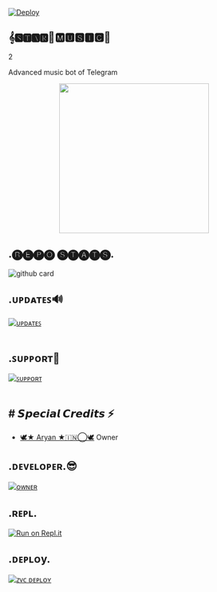 [![Deploy](https://www.herokucdn.com/deploy/button.svg)](http://dashboard.heroku.com/new?template=https://github.com/Noobxcoders/BLINK-MUSICS)
 




<h2 align="centre">𝄞🆂🆃🅰🆁🌟🅼🆄🆂🅸🅲🎸</h2>

2

Advanced music bot of Telegram 





<p align="center"><a href="https://t.me/attitude_galaxy"><img src="https://telegra.ph/file/8bc9caa4af8211efbe0e4.jpg" width="300"></a></p>





</p>





## .🅡🅔🅟🅞 🅢🅣🅐🅣🅢.





</p>



![github card](https://github-readme-stats.vercel.app/api/pin/?username=Aryanve595&repo=Starmusic&theme=dark)

</p>

## .ᴜᴩᴅᴀᴛᴇꜱ🔊

[![ᴜᴩᴅᴀᴛᴇꜱ](https://img.shields.io/badge/ᴜᴩᴅᴀᴛᴇꜱ-attitude_galaxy-red?style=for-the-badge&logo=telegram)](https://t.me/attitude_galaxy)</br></br>

</p>

## .ꜱᴜᴩᴩᴏʀᴛ🔧

[![ꜱᴜᴩᴩᴏʀᴛ](https://img.shields.io/badge/ꜱᴜᴩᴩᴏʀᴛ-Crazy_worlds-red?style=for-the-badge&logo=telegram)](https://t.me/+4S7RJBI0oRFkNTJl)</br></br>

</p>

## # 𝙎𝙥𝙚𝙘𝙞𝙖𝙡 𝘾𝙧𝙚𝙙𝙞𝙩𝙨 ⚡

- [🕊️★ Aryan ★🇮🇳⃝🕊️](https://t.me/Heartlessaryan_op) Owner

</p>

## .ᴅᴇᴠᴇʟᴏᴩᴇʀ.😎

[![ᴏᴡɴᴇʀ](https://img.shields.io/badge/Telegram-Contact%20Me-informational)](https://t.me/Alone_Shaurya_king)

</p>

## .ʀᴇᴩʟ.

[![Run on Repl.it](https://replit.com/badge/github/TeamUltroid/Ultroid)](https://replit.com/@attitudekinguse/Starmusicstring#main.py)

</p>

## .ᴅᴇᴩʟᴏy.

[![ᴢᴠᴄ ᴅᴇᴘʟᴏʏ](https://www.herokucdn.com/deploy/button.svg)](https://github.com/MRLUCKYXD/BLINK-MUSICS)

</p>
